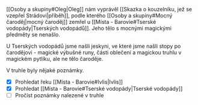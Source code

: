 [[Osoby a skupiny#Oleg|Oleg]] nám vyprávěl [[Skazka o kouzelníku, jež se vzepřel Strádovi|příběh]], podle kterého [[Osoby a skupiny#Mocný čaroděj|mocný čaroděj]] zemřel u [[Místa - Barovie#Tserské vodopády|Tserských vodopádů]]. Jeho tělo s mocnými magickými předměty se nenašlo.

U Tserských vodopádů jsme našli jeskyni, ve které jsme našli stopy po čarodějovi - magické výbušné runy, části oblečení a magickou truhlu v magickém pytlíku, ale ne tělo čaroděje.

V truhle byly nějaké poznámky.

- [x] Prohledat řeku [[Místa - Barovie#Ivlis|Ivlis]]
- [x] Prohledat [[Místa - Barovie#Tserské vodopády|Tserské vodopády]]
- [ ] Pročíst poznámky nalezené v truhle